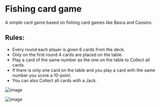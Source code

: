# Fishing card game
A simple card game based on fishing card games like Basra and Cassino.

## Rules:
- Every round each player is given 6 cards from the deck. 
- Only on the first round 4 cards are placed on the table.
- Play a card of the same number as the one on the table to Collect all cards. 
- If there is only one card on the table and you play a card with the same number you score a 10-point. 
- You can also Collect all cards with a Jack.

![image](https://user-images.githubusercontent.com/73944749/175959465-833195b3-67b4-42d7-a51e-e6896a109b6c.png)

![image](https://user-images.githubusercontent.com/73944749/175960010-5a4a3d41-ee94-4e76-926a-5a50ae2648b2.png)
